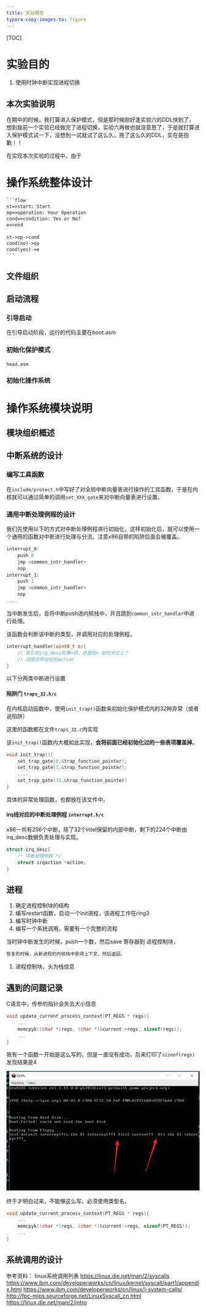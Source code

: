 ```yaml
---
title: 实验报告
typora-copy-images-to: figure
---
```



[TOC]



#  实验目的

1. 使用时钟中断实现进程切换

## 本次实验说明

在期中的时候，我打算进入保护模式，但是那时候刚好逢实验六的DDL快到了，想到我前一个实验已经做完了进程切换，实验六再做也就没意思了，于是就打算进入保护模式试一下，没想到一试就试了这么久。拖了这么久的DDL，实在是抱歉！！

在实现本次实验的过程中，由于

# 操作系统整体设计

~~~flow
```flow
st=>start: Start
op=>operation: Your Operation
cond=>condition: Yes or No?
e=>end

st->op->cond
cond(no)->op
cond(yes)->e
```
~~~



## 文件组织



## 启动流程

###  引导启动 

在引导启动阶段，运行的代码主要在boot.asm

### 初始化保护模式

`head.asm`

### 初始化操作系统


# 操作系统模块说明

## 模块组织概述

## 中断系统的设计

###  编写工具函数

在`include/protect.h`中写好了对全局中断向量表进行操作的工具函数，于是在内核就可以通过简单的调用`set_XXX_gate`来对中断向量表进行设置。

### 通用中断处理例程的设计

我们先使用以下的方式对中断处理例程进行初始化，这样初始化后，就可以使用一个通用的函数对中断进行处理与分流。注意x86自带的陷阱后面会被覆盖。

```cpp
interrupt_0:
	push 0
    jmp <common_intr_handler>
    nop
interrupt_1:
	push 1
    jmp <common_intr_handler>
    nop
....
```

当中断发生后，会将中断push进内核栈中，并且跳到`common_intr_handler`中进行处理。

该函数会判断该中断的类型，并调用对应的处理例程。

```cpp
interrupt_handler(uint8_t n){
    // 索引到irq_desc的第n项，这里的n 如何对应上？
    // 调用该项对应的action
}
```

以下分两类中断进行设置

#### 陷阱门 `traps_32.h/c`

在内核启动函数中，使用`init_trap()`函数来初始化保护模式内的32种异常（或者说陷阱）

这里的函数都在文件`traps_32.c`内实现

该`init_trap()`函数内大概如此实现，**会将前面已经初始化过的一些表项覆盖掉**。

```cpp
void init_trap(){
    set_trap_gate(0,&trap_function_pointer);
    set_trap_gate(1,&trap_function_pointer);
    ....
    set_trap_gate(31,&trap_function_pointer)
}
```

具体的异常处理函数，也都放在该文件中。

#### irq线对应的中断处理例程 `interrupt.h/c`

x86一共有256个中断，除了32个intel保留的内部中断，剩下的224个中断由irq_desc数据负责处理与实现。

```cpp
struct irq_desc{
    /* 中断处理例程 */
    struct irqaction *action;
}
```

## 进程

1. 确定进程控制块的结构
2. 编写restart函数，启动一个init进程，该进程工作在ring3
3. 编写时钟中断
4. 编写一个系统调用，需要有一个完整的流程



当时钟中断发生的时候，push一个数，然后save 寄存器到 进程控制块，

```cpp
恢复的时候，从新进程的内核栈中获得上下文，然后返回。
```

1. 进程控制块，头为栈信息







## 遇到的问题记录

C语言中，传参的指针会失去大小信息

```cpp
void update_current_process_context(PT_REGS * regs){
    ...
    memcpyk((char *)regs, (char *)&current->regs, sizeof(regs));
    ...
}
```

我有一个函数一开始是这么写的，但是一直没有成功，后来打印了`sizeof(regs)`发现结果是4

![1526977750932](figure/1526977750932.png)

终于才明白过来，不能够这么写，必须使用类型名。

```cpp
void update_current_process_context(PT_REGS * regs){
    ...
    memcpyk((char *)regs, (char *)&current->regs, sizeof(PT_REGS));
    ...
}
```




## 系统调用的设计

参考资料：
linux系统调用列表
https://linux.die.net/man/2/syscalls
https://www.ibm.com/developerworks/cn/linux/kernel/syscall/part1/appendix.html
https://www.ibm.com/developerworks/cn/linux/l-system-calls/
http://fpc-mips.sourceforge.net/LinuxSyscall_cn.html
https://linux.die.net/man/2/intro